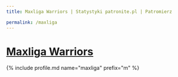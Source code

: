 ```yaml
---
title: Maxliga Warriors | Statystyki patronite.pl | Patromierz

permalink: /maxliga
---
```


# [Maxliga Warriors](https://patronite.pl/maxliga)

{% include profile.md name="maxliga" prefix="m" %}
